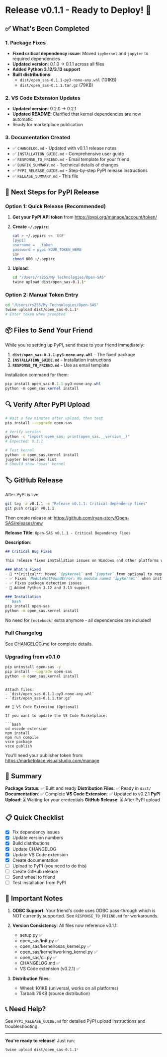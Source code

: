# Release v0.1.1 - Ready to Deploy! 🚀

## ✅ What's Been Completed

### 1. Package Fixes
- **Fixed critical dependency issue**: Moved `ipykernel` and `jupyter` to required dependencies
- **Updated version**: 0.1.0 → 0.1.1 across all files
- **Added Python 3.12/3.13 support**
- **Built distributions**:
  - `dist/open_sas-0.1.1-py3-none-any.whl` (101KB)
  - `dist/open_sas-0.1.1.tar.gz` (79KB)

### 2. VS Code Extension Updates
- **Updated version**: 0.2.0 → 0.2.1
- **Updated README**: Clarified that kernel dependencies are now automatic
- Ready for marketplace publication

### 3. Documentation Created
- ✅ `CHANGELOG.md` - Updated with v0.1.1 release notes
- ✅ `INSTALLATION_GUIDE.md` - Comprehensive user guide
- ✅ `RESPONSE_TO_FRIEND.md` - Email template for your friend
- ✅ `BUGFIX_SUMMARY.md` - Technical details of changes
- ✅ `PYPI_RELEASE_GUIDE.md` - Step-by-step PyPI release instructions
- ✅ `RELEASE_SUMMARY.md` - This file

## 🎯 Next Steps for PyPI Release

### Option 1: Quick Release (Recommended)

1. **Get your PyPI API token** from https://pypi.org/manage/account/token/

2. **Create `~/.pypirc`**:
   ```bash
   cat > ~/.pypirc << 'EOF'
   [pypi]
   username = __token__
   password = pypi-YOUR_TOKEN_HERE
   EOF
   chmod 600 ~/.pypirc
   ```

3. **Upload**:
   ```bash
   cd "/Users/rs255/My Technologies/Open-SAS"
   twine upload dist/open_sas-0.1.1*
   ```

### Option 2: Manual Token Entry

```bash
cd "/Users/rs255/My Technologies/Open-SAS"
twine upload dist/open_sas-0.1.1*
# Enter token when prompted
```

## 📦 Files to Send Your Friend

While you're setting up PyPI, send these to your friend immediately:

1. **`dist/open_sas-0.1.1-py3-none-any.whl`** - The fixed package
2. **`INSTALLATION_GUIDE.md`** - Installation instructions
3. **`RESPONSE_TO_FRIEND.md`** - Use as email template

Installation command for them:
```powershell
pip install open_sas-0.1.1-py3-none-any.whl
python -m open_sas.kernel install
```

## 🔍 Verify After PyPI Upload

```bash
# Wait a few minutes after upload, then test
pip install --upgrade open-sas

# Verify version
python -c "import open_sas; print(open_sas.__version__)"
# Expected: 0.1.1

# Test kernel
python -m open_sas.kernel install
jupyter kernelspec list
# Should show 'osas' kernel
```

## 🏷️ GitHub Release

After PyPI is live:

```bash
git tag -a v0.1.1 -m "Release v0.1.1: Critical dependency fixes"
git push origin v0.1.1
```

Then create release at: https://github.com/ryan-story/Open-SAS/releases/new

**Release Title**: `Open-SAS v0.1.1 - Critical Dependency Fixes`

**Description**:
```markdown
## Critical Bug Fixes

This release fixes installation issues on Windows and other platforms where the Jupyter kernel dependencies were not properly installed.

### What's Fixed
- 🔧 **Critical**: Moved `ipykernel` and `jupyter` from optional to required dependencies
- ✅ Fixes `ModuleNotFoundError: No module named 'ipykernel'` when installing kernel
- ✅ Fixes package detection issues
- 🐍 Added Python 3.12 and 3.13 support

### Installation
```bash
pip install open-sas
python -m open_sas.kernel install
```

No need for `[notebook]` extra anymore - all dependencies are included!

### Full Changelog
See [CHANGELOG.md](CHANGELOG.md) for complete details.

### Upgrading from v0.1.0
```bash
pip uninstall open-sas -y
pip install --upgrade open-sas
python -m open_sas.kernel install
```
```

Attach files:
- `dist/open_sas-0.1.1-py3-none-any.whl`
- `dist/open_sas-0.1.1.tar.gz`

## 📱 VS Code Extension (Optional)

If you want to update the VS Code Marketplace:

```bash
cd vscode-extension
npm install
npm run compile
vsce package
vsce publish
```

You'll need your publisher token from: https://marketplace.visualstudio.com/manage

## 🎉 Summary

**Package Status**: ✅ Built and ready
**Distribution Files**: ✅ Ready in `dist/`
**Documentation**: ✅ Complete
**VS Code Extension**: ✅ Updated to v0.2.1
**PyPI Upload**: ⏳ Waiting for your credentials
**GitHub Release**: ⏳ After PyPI upload

## 📋 Quick Checklist

- [x] Fix dependency issues
- [x] Update version numbers
- [x] Build distributions
- [x] Update CHANGELOG
- [x] Update VS Code extension
- [x] Create documentation
- [ ] Upload to PyPI (you need to do this)
- [ ] Create GitHub release
- [ ] Send wheel to friend
- [ ] Test installation from PyPI

## 🚨 Important Notes

1. **ODBC Support**: Your friend's code uses ODBC pass-through which is NOT currently supported. See `RESPONSE_TO_FRIEND.md` for workarounds.

2. **Version Consistency**: All files now reference v0.1.1:
   - setup.py ✅
   - open_sas/__init__.py ✅
   - open_sas/kernel/osas_kernel.py ✅
   - open_sas/kernel/working_kernel.py ✅
   - open_sas/cli.py ✅
   - CHANGELOG.md ✅
   - VS Code extension (v0.2.1) ✅

3. **Distribution Files**: 
   - Wheel: 101KB (universal, works on all platforms)
   - Tarball: 79KB (source distribution)

## 📞 Need Help?

See `PYPI_RELEASE_GUIDE.md` for detailed PyPI upload instructions and troubleshooting.

---

**You're ready to release!** Just run:
```bash
twine upload dist/open_sas-0.1.1*
```

